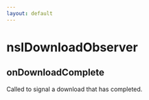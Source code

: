 ```yaml
---
layout: default
---
```


# nsIDownloadObserver #

## onDownloadComplete ##

Called to signal a download that has completed.

